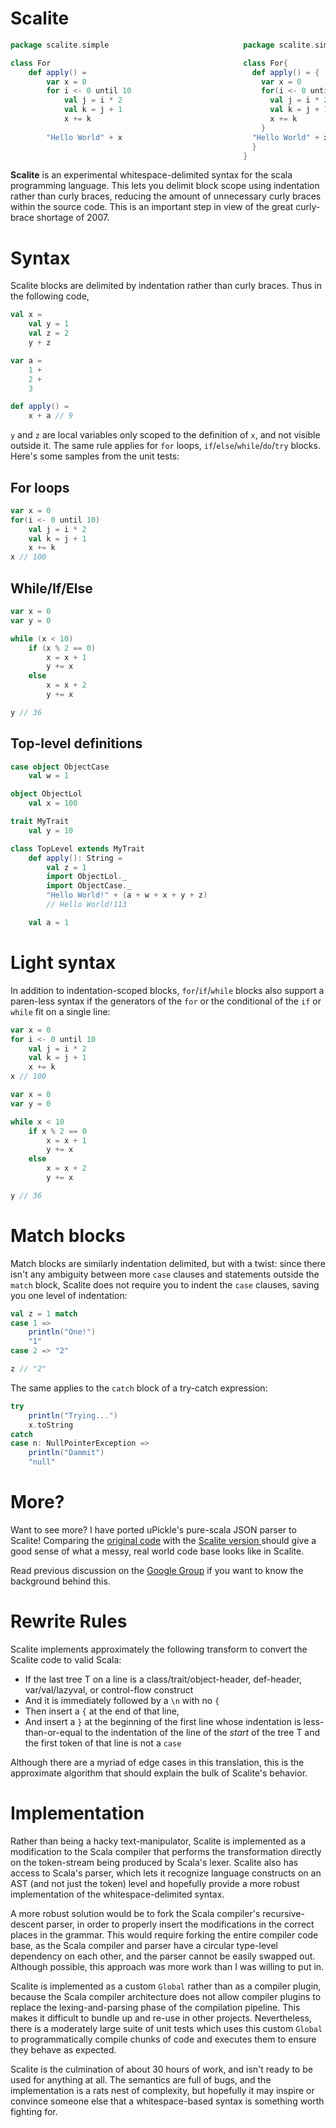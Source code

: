 Scalite
=======

```scala
package scalite.simple                              package scalite.simple

class For                                           class For{
    def apply() =                                     def apply() = {
        var x = 0                                       var x = 0
        for i <- 0 until 10                             for(i <- 0 until 10){
            val j = i * 2                                 val j = i * 2
            val k = j + 1                                 val k = j + 1
            x += k                                        x += k
                                                        }
        "Hello World" + x                             "Hello World" + x
                                                      }
                                                    }
```

**Scalite** is an experimental whitespace-delimited syntax for the scala programming language. This lets you delimit block scope using indentation rather than curly braces, reducing the amount of unnecessary curly braces within the source code. This is an important step in view of the great curly-brace shortage of 2007.

Syntax
======

Scalite blocks are delimited by indentation rather than curly braces. Thus in the following code,

```scala
val x =
    val y = 1
    val z = 2
    y + z

var a =
    1 +
    2 +
    3

def apply() =
    x + a // 9
```

`y` and `z` are local variables only scoped to the definition of `x`, and not visible outside it. The same rule applies for `for` loops, `if`/`else`/`while`/`do`/`try` blocks. Here's some samples from the unit tests:

For loops
---------
```scala
var x = 0
for(i <- 0 until 10)
    val j = i * 2
    val k = j + 1
    x += k
x // 100
```
While/If/Else
-------------
```scala
var x = 0
var y = 0

while (x < 10)
    if (x % 2 == 0)
        x = x + 1
        y += x
    else
        x = x + 2
        y += x

y // 36
```
Top-level definitions
---------------------
```scala
case object ObjectCase
    val w = 1

object ObjectLol
    val x = 100

trait MyTrait
    val y = 10

class TopLevel extends MyTrait
    def apply(): String =
        val z = 1
        import ObjectLol._
        import ObjectCase._
        "Hello World!" + (a + w + x + y + z)
        // Hello World!113

    val a = 1

```

Light syntax
============

In addition to indentation-scoped blocks, `for`/`if`/`while` blocks also support a paren-less syntax if the generators of the `for` or the conditional of the `if` or `while` fit on a single line:

```scala
var x = 0
for i <- 0 until 10
    val j = i * 2
    val k = j + 1
    x += k
x // 100

var x = 0
var y = 0

while x < 10
    if x % 2 == 0
        x = x + 1
        y += x
    else
        x = x + 2
        y += x

y // 36
```

Match blocks
============

Match blocks are similarly indentation delimited, but with a twist: since there isn't any ambiguity between more `case` clauses and statements outside the `match` block, Scalite does not require you to indent the `case` clauses, saving you one level of indentation:

```scala
val z = 1 match
case 1 =>
    println("One!")
    "1"
case 2 => "2"

z // "2"
```

The same applies to the `catch` block of a try-catch expression:

```scala
try
    println("Trying...")
    x.toString
catch
case n: NullPointerException =>
    println("Dammit")
    "null"
```

More?
=====

Want to see more? I have ported uPickle's pure-scala JSON parser to Scalite! Comparing the [original code](https://github.com/lihaoyi/upickle/blob/master/shared/main/scala/upickle/Js.scala) with the [Scalite version ](src/test/resources/scalite/tutorial/Js.scala) should give a good sense of what a messy, real world code base looks like in Scalite.

Read previous discussion on the [Google Group](https://groups.google.com/forum/#!topic/scala-language/yl9BRqlpjJ0) if you want to know the background behind this.

Rewrite Rules
=============

Scalite implements approximately the following transform to convert the Scalite code to valid Scala:

- If the last tree T on a line is a class/trait/object-header,
def-header, var/val/lazyval, or control-flow construct
- And it is immediately followed by a `\n` with no `{`
- Then insert a `{` at the end of that line,
- And insert a `}` at the beginning of the first line whose indentation is less-than-or-equal to the indentation of the line of the *start* of the tree T and the first token of that line is not a `case`

Although there are a myriad of edge cases in this translation, this is the approximate algorithm that should explain the bulk of Scalite's behavior.

Implementation
==============
Rather than being a hacky text-manipulator, Scalite is implemented as a modification to the Scala compiler that performs the transformation directly on the token-stream being produced by Scala's lexer. Scalite also has access to Scala's parser, which lets it recognize language constructs on an AST (and not just the token) level and hopefully provide a more robust implementation of the whitespace-delimited syntax.

A more robust solution would be to fork the Scala compiler's recursive-descent parser, in order to properly insert the modifications in the correct places in the grammar. This would require forking the entire compiler code base, as the Scala compiler and parser have a circular type-level dependency on each other, and the parser cannot be easily swapped out. Although possible, this approach was more work than I was willing to put in.

Scalite is implemented as a custom `Global` rather than as a compiler plugin, because the Scala compiler architecture does not allow compiler plugins to replace the lexing-and-parsing phase of the compilation pipeline. This makes it difficult to bundle up and re-use in other projects. Nevertheless, there is a moderately large suite of unit tests which uses this custom `Global` to programmatically compile chunks of code and executes them to ensure they behave as expected.

Scalite is the culmination of about 30 hours of work, and isn't ready to be used for anything at all. The semantics are full of bugs, and the implementation is a rats nest of complexity, but hopefully it may inspire or convince someone else that a whitespace-based syntax is something worth fighting for.


